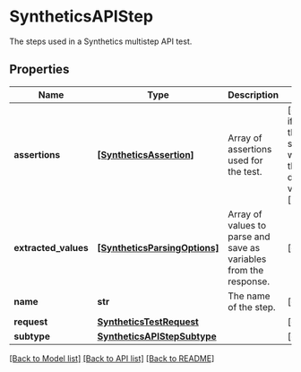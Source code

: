# SyntheticsAPIStep

The steps used in a Synthetics multistep API test.
## Properties
Name | Type | Description | Notes
------------ | ------------- | ------------- | -------------
**assertions** | [**[SyntheticsAssertion]**](SyntheticsAssertion.md) | Array of assertions used for the test. | [optional]  if omitted the server will use the default value of []
**extracted_values** | [**[SyntheticsParsingOptions]**](SyntheticsParsingOptions.md) | Array of values to parse and save as variables from the response. | [optional] 
**name** | **str** | The name of the step. | [optional] 
**request** | [**SyntheticsTestRequest**](SyntheticsTestRequest.md) |  | [optional] 
**subtype** | [**SyntheticsAPIStepSubtype**](SyntheticsAPIStepSubtype.md) |  | [optional] 

[[Back to Model list]](README.md#documentation-for-models) [[Back to API list]](README.md#documentation-for-api-endpoints) [[Back to README]](README.md)


